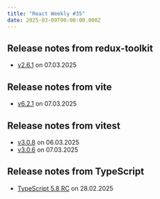 ```yaml
---
title: "React Weekly #35"
date: 2025-03-09T00:00:00.000Z
---
```


## Release notes from redux-toolkit

- [v2.6.1](https://github.com/reduxjs/redux-toolkit/releases/tag/v2.6.1) on 07.03.2025

## Release notes from vite

- [v6.2.1](https://github.com/vitejs/vite/releases/tag/v6.2.1) on 07.03.2025

## Release notes from vitest

- [v3.0.8](https://github.com/vitest-dev/vitest/releases/tag/v3.0.8) on 06.03.2025
- [v3.0.6](https://github.com/vitest-dev/vitest/releases/tag/v3.0.6) on 07.03.2025

## Release notes from TypeScript

- [TypeScript 5.8 RC](https://github.com/microsoft/TypeScript/releases/tag/v5.8-rc) on 28.02.2025
